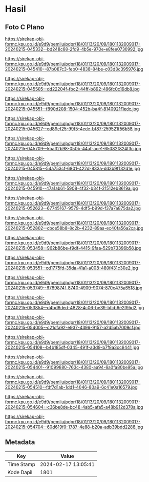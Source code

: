 # Hasil

## Foto C Plano

https://sirekap-obj-formc.kpu.go.id/e9d9/pemilu/pdpr/18/01/13/20/09/1801132009017-20240215-045332--bd248c68-2fd9-4b5e-970e-e8fee0730992.jpg

https://sirekap-obj-formc.kpu.go.id/e9d9/pemilu/pdpr/18/01/13/20/09/1801132009017-20240215-045410--87b087c3-feb0-4838-84be-c03d3c395976.jpg

https://sirekap-obj-formc.kpu.go.id/e9d9/pemilu/pdpr/18/01/13/20/09/1801132009017-20240215-045505--dd22204f-fbc2-44ff-b892-496fc0c19db8.jpg

https://sirekap-obj-formc.kpu.go.id/e9d9/pemilu/pdpr/18/01/13/20/09/1801132009017-20240215-045551--f890d208-1504-452b-ba4f-8140921f1edc.jpg

https://sirekap-obj-formc.kpu.go.id/e9d9/pemilu/pdpr/18/01/13/20/09/1801132009017-20240215-045627--ed89ef25-99f5-4ede-bf87-259521f56b58.jpg

https://sirekap-obj-formc.kpu.go.id/e9d9/pemilu/pdpr/18/01/13/20/09/1801132009017-20240215-045709--5ba32b98-050b-44af-ace1-65082f824f3c.jpg

https://sirekap-obj-formc.kpu.go.id/e9d9/pemilu/pdpr/18/01/13/20/09/1801132009017-20240215-045815--54a753cf-6801-422d-833a-dd3b9f132d1e.jpg

https://sirekap-obj-formc.kpu.go.id/e9d9/pemilu/pdpr/18/01/13/20/09/1801132009017-20240215-045910--47a1ab61-5908-4f32-b34f-21512eb8619a.jpg

https://sirekap-obj-formc.kpu.go.id/e9d9/pemilu/pdpr/18/01/13/20/09/1801132009017-20240215-052623--67745167-9579-4df5-b99d-f37a7a875da2.jpg

https://sirekap-obj-formc.kpu.go.id/e9d9/pemilu/pdpr/18/01/13/20/09/1801132009017-20240215-052802--cbce58b8-8c2b-4232-89aa-ec40fa56a2ca.jpg

https://sirekap-obj-formc.kpu.go.id/e9d9/pemilu/pdpr/18/01/13/20/09/1801132009017-20240215-053458--962b86be-f9df-4415-9faa-529b73396b58.jpg

https://sirekap-obj-formc.kpu.go.id/e9d9/pemilu/pdpr/18/01/13/20/09/1801132009017-20240215-053551--cd1775fd-35da-41a1-a008-480f431c30e2.jpg

https://sirekap-obj-formc.kpu.go.id/e9d9/pemilu/pdpr/18/01/13/20/09/1801132009017-20240215-053749--6789874f-8740-4909-9074-870c475a6518.jpg

https://sirekap-obj-formc.kpu.go.id/e9d9/pemilu/pdpr/18/01/13/20/09/1801132009017-20240215-053854--d4bd8ded-4828-4c06-be39-bfcb6e2f95d2.jpg

https://sirekap-obj-formc.kpu.go.id/e9d9/pemilu/pdpr/18/01/13/20/09/1801132009017-20240215-054005--c21cfa92-e937-4396-9157-a2d5ab7009cf.jpg

https://sirekap-obj-formc.kpu.go.id/e9d9/pemilu/pdpr/18/01/13/20/09/1801132009017-20240215-054108--b4b185df-0345-491f-a3d9-b7f8a3cc9441.jpg

https://sirekap-obj-formc.kpu.go.id/e9d9/pemilu/pdpr/18/01/13/20/09/1801132009017-20240215-054401--91099880-763c-4380-aa94-6a0fa80be95a.jpg

https://sirekap-obj-formc.kpu.go.id/e9d9/pemilu/pdpr/18/01/13/20/09/1801132009017-20240215-054510--fdf7d1ab-1dd1-4046-80a9-6c41e0a16579.jpg

https://sirekap-obj-formc.kpu.go.id/e9d9/pemilu/pdpr/18/01/13/20/09/1801132009017-20240215-054604--c36be8de-bc48-4ab5-afa5-a48b912d370a.jpg

https://sirekap-obj-formc.kpu.go.id/e9d9/pemilu/pdpr/18/01/13/20/09/1801132009017-20240215-054704--60d619f0-1787-4e88-b20a-adb39bdd2288.jpg


## Metadata

| Key        | Value               |
| ---------- | ------------------- |
| Time Stamp | 2024-02-17 13:05:41 |
| Kode Dapil | 1801                |




